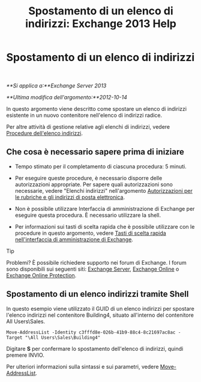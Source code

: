 ﻿---
title: 'Spostamento di un elenco di indirizzi: Exchange 2013 Help'
TOCTitle: Spostamento di un elenco di indirizzi
ms:assetid: c843bbd5-6c0e-41e1-b749-7ae87c1beb25
ms:mtpsurl: https://technet.microsoft.com/it-it/library/Bb124534(v=EXCHG.150)
ms:contentKeyID: 50481651
ms.date: 05/22/2018
mtps_version: v=EXCHG.150
ms.translationtype: MT
---

# Spostamento di un elenco di indirizzi

 

_**Si applica a:**Exchange Server 2013_

_**Ultima modifica dell'argomento:**2012-10-14_

In questo argomento viene descritto come spostare un elenco di indirizzi esistente in un nuovo contenitore nell'elenco di indirizzi radice.

Per altre attività di gestione relative agli elenchi di indirizzi, vedere [Procedure dell'elenco indirizzi](address-list-procedures-exchange-2013-help.md).

## Che cosa è necessario sapere prima di iniziare

  - Tempo stimato per il completamento di ciascuna procedura: 5 minuti.

  - Per eseguire queste procedure, è necessario disporre delle autorizzazioni appropriate. Per sapere quali autorizzazioni sono necessarie, vedere "Elenchi indirizzi" nell'argomento [Autorizzazioni per le rubriche e gli indirizzi di posta elettronica](email-address-and-address-book-permissions-exchange-2013-help.md).

  - Non è possibile utilizzare Interfaccia di amministrazione di Exchange per eseguire questa procedura. È necessario utilizzare la shell.

  - Per informazioni sui tasti di scelta rapida che è possibile utilizzare con le procedure in questo argomento, vedere [Tasti di scelta rapida nell'interfaccia di amministrazione di Exchange](keyboard-shortcuts-in-the-exchange-admin-center-exchange-online-protection-help.md).


> [!TIP]
> Problemi? È possibile richiedere supporto nei forum di Exchange. I forum sono disponibili sui seguenti siti: <A href="https://go.microsoft.com/fwlink/p/?linkid=60612">Exchange Server</A>, <A href="https://go.microsoft.com/fwlink/p/?linkid=267542">Exchange Online</A> o <A href="https://go.microsoft.com/fwlink/p/?linkid=285351">Exchange Online Protection</A>.



## Spostamento di un elenco indirizzi tramite Shell

In questo esempio viene utilizzato il GUID di un elenco indirizzi per spostare l'elenco indirizzi nel contenitore Building4, situato all'interno del contenitore All Users\\Sales.

    Move-AddressList -Identity c3fffd8e-026b-41b9-88c4-8c21697ac8ac -Target "\All Users\Sales\Building4"

Digitare **S** per confermare lo spostamento dell'elenco di indirizzi, quindi premere INVIO.

Per ulteriori informazioni sulla sintassi e sui parametri, vedere [Move-AddressList](https://technet.microsoft.com/it-it/library/bb124520\(v=exchg.150\)).

